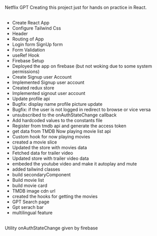 Netflix GPT Creating this project just for hands on practice in React.  <br>  <br>

- Create React App <br>
- Configure Tailwind Css <br>
- Header <br>
- Routing of App <br>
- Login form SignUp form <br>
- Form Validation <br>
- useRef Hook <br>
- Firebase Setup <br>
- Deployed the app on firebase (but not woking due to some system permissions) <br>
- Create Signup user Account <br>
- Implemented Signup user account <br>
- Created redux store <br>
- Implemented signout user account <br>
- Update profile api <br>
- Bugfix: display name profile picture update <br>
- Bugfix: if the user is not logged in redirect to browse or vice versa <br>
- unsubscribed to the onAuthStateChange callback  <br>
- Add hardcoded values to the constants file <br>
- Register from tmdb api and generate the access token <br>
- get data from TMDB Now playing movie list api <br>
- Custom hook for now playing movies <br>
- created a movie slice  <br>
- Updated the store with movies data  <br>
- Fetched data for trailer video  <br>
- Updated store with trailer video data  <br>
- embeded the youtube video and make it autoplay and mute  <br>
- added tailwind classes   <br>
- build secondaryComponent  <br>
- Build movie list  <br>
- build movie card  <br>
- TMDB image cdn url  <br>
- created the hooks for getting the movies  <br>
- GPT Search page  <br>
- Gpt serach bar  <br>
- multilingual feature  <br>  <br>




 Utility onAuthStateChange given by firebase